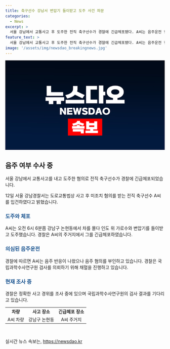```yaml
---
title: 축구선수 강남서 변압기 들이받고 도주 사건 파문
categories:
  - News
excerpt: >
  서울 강남에서 교통사고 후 도주한 전직 축구선수가 경찰에 긴급체포됐다. A씨는 음주운전 혐의가 있는 것으로 전해졌으며, 음주 감지기 테스트에서 음주 반응이 나왔다. 하지만 A씨는 음주를 부인 중이다. 경찰은 국립과학수사연구원 검사를 위해 채혈을 진행 중이며, 정확한 사고 경위를 조사 중이다.
feature_text: >
  서울 강남에서 교통사고 후 도주한 전직 축구선수가 경찰에 긴급체포됐다. A씨는 음주운전 혐의가 있는 것으로 전해졌으며, 음주 감지기 테스트에서 음주 반응이 나왔다. 하지만 A씨는 음주를 부인 중이다. 경찰은 국립과학수사연구원 검사를 위해 채혈을 진행 중이며, 정확한 사고 경위를 조사 중이다.
image: '/assets/img/newsdao_breakingnews.jpg'
---
```


<p><img src="/assets/img/newsdao_breakingnews.jpg" alt="ranknews 속보" /></p>

<h2 data-ke-size="size26">음주 여부 수사 중</h2>

<p data-ke-size="size16">서울 강남에서 교통사고를 내고 도주한 혐의로 전직 축구선수가 경찰에 긴급체포되었습니다. </p>

<p data-ke-size="size16">12일 서울 강남경찰서는 도로교통법상 사고 후 미조치 혐의를 받는 전직 축구선수 A씨를 입건하였다고 밝혔습니다.</p>

<h3><b><span style="color: #1a5490;">도주와 체포</span></b></h3>

<p data-ke-size="size16">A씨는 오전 6시 6분쯤 강남구 논현동에서 차를 몰다 인도 위 가로수와 변압기를 들이받고 도주했습니다. 경찰은 A씨의 주거지에서 그를 긴급체포하였습니다.</p>

<h3><b><span style="color: #1a5490;">의심된 음주운전</span></b></h3>

<p data-ke-size="size16">경찰에 따르면 A씨는 음주 반응이 나왔으나 음주 혐의를 부인하고 있습니다. 경찰은 국립과학수사연구원 검사를 의뢰하기 위해 채혈을 진행하고 있습니다.</p>

<h3><b><span style="color: #1a5490;">현재 조사 중</span></b></h3>

<p data-ke-size="size16">경찰은 정확한 사고 경위를 조사 중에 있으며 국립과학수사연구원의 검사 결과를 기다리고 있습니다.</p>

<table>
    <tbody>
        <tr>
            <td style="text-align: center; height: 17px;"><b>차량</b></td>
            <td style="text-align: center; height: 17px;"><b>사고 장소</b></td>
            <td style="text-align: center; height: 17px;"><b>긴급체포 장소</b></td>
        </tr>
        <tr>
            <td style="text-align: center; height: 17px;">A씨 차량</td>
            <td style="text-align: center; height: 17px;">강남구 논현동</td>
            <td style="text-align: center; height: 17px;">A씨 주거지</td>
        </tr>
    </tbody>
</table>

<p data-ke-size="size16">&nbsp;</p>
실시간 뉴스 속보는, <a href="https://newsdao.kr" rel="dofollow">https://newsdao.kr</a>


